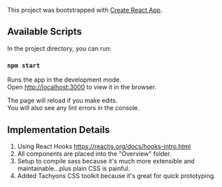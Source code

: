 This project was bootstrapped with [Create React App](https://github.com/facebook/create-react-app).

## Available Scripts

In the project directory, you can run:

### `npm start`

Runs the app in the development mode.<br>
Open [http://localhost:3000](http://localhost:3000) to view it in the browser.

The page will reload if you make edits.<br>
You will also see any lint errors in the console.


## Implementation Details
1. Using React Hooks https://reactjs.org/docs/hooks-intro.html
2. All components are placed into the "Overview" folder.
3. Setup to compile sass because it's much more extensible and maintainable...plus plain CSS is painful.
4. Added Tachyons CSS toolkit because it's great for quick prototyping.